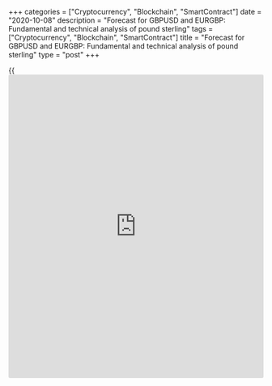 +++
categories = ["Cryptocurrency", "Blockchain", "SmartContract"]
date = "2020-10-08"
description = "Forecast for GBPUSD and EURGBP: Fundamental and technical analysis of pound sterling"
tags = ["Cryptocurrency", "Blockchain", "SmartContract"]
title = "Forecast for GBPUSD and EURGBP: Fundamental and technical analysis of pound sterling"
type = "post"
+++

{{<iframe id="large-banner" src="https://www.bounty.group/#slide=17.0" width="100%" height="600" scrolling="no" style="border: 0px solid rgb(216, 221, 230); border-radius: 3px;">}}

2020-10-08

2020-10-08

GBPUSD and EURGBP. Trading plan and actual scenario for 2020 as of
08.10.2020Mikhail Hypov

Here’s my promised forecast for the British pound. GBPUSD is approaching
its historic lows, and the question is: should we buy the pound while
it’s at the bottom? Or should we wait for another one? Let’s find it
out.

The article covers the following subjects:

## Fundamental analysis

I’m not going to go deep into “the fundamentals” as [this article of
mine][1] contains some deep fundamental analysis already. Almost nothing
has changed since that.  The UK economy is frozen at the previous
levels. There was no recovery after the first wave, and the country is
now getting ready for the second coronavirus wave.

However, the key factor that affects the pound rate is London and
Brussels’ trade agreement talks. At the beginning of 2021, Great Britain
will leave the European Union. All economic activities between the EU
and the UK will be conducted on general [terms](https://www.fintechee.com/terms/) unless a trade agreement
has been signed before that moment. BAKER & MCKENZIE estimates that
London will lose around 134 billion GBP each year in a no-deal scenario.

UK Prime Minister Boris Johnson urges the EU to take the final decision
and sets a tough deadline for deal talks: at least the first draft of
the deal must be accepted before October 15.

At the same time, Europe doesn’t yield to Johnson’s pressure.

After the meeting with Johnson, President of the European Council
Charles Michel made a post on twitter, saying that “the EU prefers a
deal, but not at any cost”. The press service confirmed that the
European Union is ready for whatever is coming. They admit that the UK
and the EU haven’t reached a deal on many issues, including fishing in
border waters.  Goldman Sachs is optimistic and says a no-deal Brexit is
hardly possible. It admits that the pound sterling’s current position is
favourable to buyers. To check the reasons for such optimism, let’s do
technical analysis.

## Technical analysis of GBPUSD

As seen in the chart above,  GBPUSD is in a bearish trend. The pair is
consolidating near historic lows.

We see in the enlarged monthly chart that the pair is in a flat market,
moving in the range of 1.195 - 1.3515 crossed by a bearish trend line.
Thus the market will have been pushed outside the balance zone by the
beginning of 2023.

In the weekly chart, there’s much uncertainty around GBPUSD.  The quote
is in the balance zone here too. The rate is near the neutral P level of
the annual Pivot point. A local bullish trend supports the pair from
below. MACD and Stochastic don’t show any divergences with the price and
are in balance. According to tick volumes, a strong seller is in the
market at the moment. So, GBPUSD’s rate is still under pressure.  Thus,
a breakout of the local trend is a question of time. Afterwards, the
lower part of the range will be easily accessible.

The pair looks more optimistic in the [daily](https://www.fintecher.org/2020/03/03/forex-trading-daily-strategy/) chart above. The bullish
divergence between the MACD and the price is working out at the moment.
There were good buy volumes at the retracement from 1.269. A big buyer
outlined his/her interest zone and won’t easily give it up in the
future. Weekly triple EMA (red line) and October’s Pivot balance point
stop the bulls from above. Thus, the local bullish trend may continue,
but in fact it’s limited by the level of 1.30.

## Trading plan for GBPUSD

The local bullish trend is likely to be broken out before the end of
2020, so short positions opened from a psychologically important level
of 1.30 are the most actual scenario. Stop orders shouldn’t be placed to
far in this scenario. The perfect zone would be above 1.30 and above the
annual Pivot point.  Target upon breakout: 1.23. That level coincides
with the highest market activity area and the annual Pivot S1.

The H4 time frame confirms the reversal. MACD cascades in the form of
classic bearish divergences. However, Stochastic is directed upwards,
and the long shadows of yesterday’s candlesticks suggest that the bulls
are still able to move upwards. The projection of triple weekly EMA and
the weekly Pivot R1 level lie in the area of 1.297. That is a good level
for going short and building up shorts down to the level of 1.30.

## Technical analysis of EURGBP

Based on EURGBP’s multi-year chart, the pair is in a global bullish
trend and has been moving in an ascending channel.

Active sales are taking place near the upper limits of that channel.
They form long upward shadows. The EURGBP rate is currently located near
that sales area. I can’t answer the question whether or not a long
upward shadow will form again for now.

On the weekly time frame, EURGBP is consolidating in an equilateral
triangle. There’s no clear trend. According to MACD, there is a bearish
divergence, but it will be confirmed only after a drop below the local
bullish trend. The rate is likely to continue its movement at  0.90 -
0.92 up to the end of this year.

As shown on the [daily](https://www.fintecher.org/2020/03/03/forex-trading-daily-strategy/) TF above, EURGBP is in the balance zone: the rate
is within Double BBs on [daily](https://www.fintecher.org/2020/03/03/forex-trading-daily-strategy/) and weekly time frames marked in orange
and blue, respectively. MACD is directed downwards, but there are no
active sales for now. The EURGBP bears have a slight advantage over the
bulls, but Stochastic is directed upwards, and the sellers’ zone may be
retested.

## Trading plan for EURGBP

As EURGBP won’t be trending in the medium term, we’ll have a 2-week
trading plan. Short positions may be opened at  0.911 - 0.913 with a
stop order above 0.916 and a target at the local low of 0.905. The P/R
ratio of 2.11 is quite acceptable under this plan. If the pair’s fall is
accompanied with good volumes, short positions may be kept down to the
triangle’s lower edge at 0.90 GBP for 1 euro.

## Conclusion

Globally, the pound sterling is in a less advantageous position than the
euro or the USD, but in the short term the market is in a flat trading
channel. The pound may start a bullish correction and strengthen its
positions. I will be following the situation to open a short position on
the most advantageous conditions. Fundamentally, the pound owes its
weakness to the coronavirus and Brexit. However, don’t turn your back on
the GBP.  In contrast to Europe, where the risk of deflation is real and
the refinance rate is at minus 0.5, the Bank of England managed to keep
the rate in the positive zone at 0.1. According to fundamental
multipliers, that is a good advantage that won’t allow the pound to
rewrite its historic lows.

That’s all for now! What do you think? Do you agree with my forecast?
Feel free to comment on the article. And remember that it’s always you
who takes the final decision!

New materials are coming soon. Subscribe and keep in touch!

* * *

Good luck and profits, everyone!

Best regards,

Michael @Hypov

* * *

P.S. Did you like my article? Share it in social networks: it will be
the best “thank you" :)

Ask me questions and comment below. I’ll be glad to answer your
questions and give necessary explanations.

 **Useful links:**

  * I recommend trying to trade with a reliable broker [here][2]. The system allows you to trade by yourself or copy successful traders from all across the globe.
  * Use my promo-code BLOG for getting deposit bonus 50% on LiteForex platform. Just enter this code in the appropriate field while [depositing][3] your trading account.
  * Telegram chat for traders: <t.me/liteforexengchat>. We are sharing the signals and trading experience
  * Telegram channel with high-quality analytics, Forex reviews, training articles, and other useful things for traders <t.me/liteforex>

## Price chart of GBPUSD in real time mode

The content of this article reflects the author’s opinion and does not
necessarily reflect the official position of LiteForex. The material
published on this page is provided for informational purposes only and
should not be considered as the provision of investment advice for the
purposes of Directive 2004/39/EC.

Rate this article:

{{value}}

( {{count}} {{title}} )

   1. www.liteforex.com/blog/analysts-opinions/gbpusd-trading-plan-for-the-nearest-weeks-and-months/
   2. my.liteforex.com/?category=analysts-opinions&slug=gbpusd-and-eurgbp-trading-plan-and-actual-scenario-for-2020-as-of-08102020&openPopup=%2Fregistration%2Fpopup&utm_source=blog&utm_medium=article&utm_campaign=bonus
   3. my.liteforex.com/deposit/?category=analysts-opinions&slug=gbpusd-and-eurgbp-trading-plan-and-actual-scenario-for-2020-as-of-08102020&promo_code=BLOG&utm_source=blog&utm_medium=article&utm_campaign=bonus